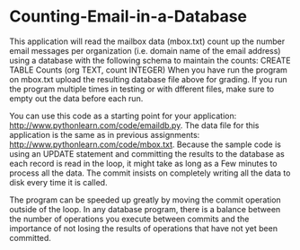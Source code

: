 # Counting-Email-in-a-Database
This application will read the mailbox data (mbox.txt) count up the number email messages per organization (i.e. domain name of the email address) using a database with the following schema to maintain the counts:  CREATE TABLE Counts (org TEXT, count INTEGER)  When you have run the program on mbox.txt upload the resulting database file above for grading.  If you run the program multiple times in testing or with dfferent files, make sure to empty out the data before each run. 

You can use this code as a starting point for your application: http://www.pythonlearn.com/code/emaildb.py.  The data file for this application is the same as in previous assignments: http://www.pythonlearn.com/code/mbox.txt. Because the sample code is using an UPDATE statement and committing the results to the database as each record is read in the loop, it might take as long as a Few minutes to process all the data.  The commit insists on completely writing all the data to disk every time it is called. 

The program can be speeded up greatly by moving the commit operation outside of the loop. In any database program, there is a balance between the number of operations you execute between commits and the importance of not losing the results of operations that have not yet been committed.
